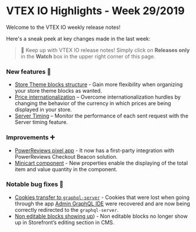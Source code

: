 # VTEX IO Highlights - Week 29/2019

Welcome to the VTEX IO weekly release notes!

Here's a sneak peek at key changes made in the last week:

> :bell: Keep up with VTEX IO release notes! Simply click on  **Releases only**  in the  **Watch**  box in the upper right corner of this page.

### New features  :rocket:

- [Store Theme blocks structure](https://github.com/vtex-apps/release-notes/blob/master/2019-week-29/store-theme-blocks-structure.md)  - Gain more flexibility when organizing your store theme blocks as wanted. 
- [Price internationalization](https://github.com/vtex-apps/release-notes/blob/master/2019-week-29/price-internationalization.md) – Overcome internationalization hurdles by changing the behavior of the currency in which prices are being displayed in your store.
- [Server Timing](https://github.com/vtex-apps/release-notes/blob/master/2019-week-29/server-timing.md) – Monitor the performance of each sent request with the Server timing feature.

### Improvements  :heavy_plus_sign:

- [PowerReviews pixel app](https://github.com/vtex-apps/release-notes/blob/master/2019-week-29/powerreviews-pixel-app.md) - It now has a first-party integration with PowerReviews Checkout Beacon solution.
- [Minicart component](https://github.com/vtex-apps/release-notes/blob/master/2019-week-29/minicart-component.md) - New properties enable the displaying of the total item and value quantity in the component.

### Notable bug fixes  :bug:

- [Cookies transfer to `graphql-server`](https://github.com/vtex-apps/admin-graphql-ide/pull/5) - Cookies that were lost when going through the app [Admin GraphQL IDE](https://github.com/vtex-apps/admin-graphql-ide) were recovered and are now being correctly redirected to the `graphql-server`.
- [Non editable blocks showing up](https://github.com/vtex-apps/admin-pages/pull/245)) - Non editable blocks no longer show up in Storefront’s editing section in CMS.
